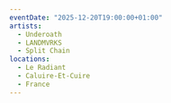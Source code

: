```yaml
---
eventDate: "2025-12-20T19:00:00+01:00"
artists:
  - Underoath
  - LANDMVRKS
  - Split Chain
locations:
  - Le Radiant
  - Caluire-Et-Cuire
  - France
---
```

